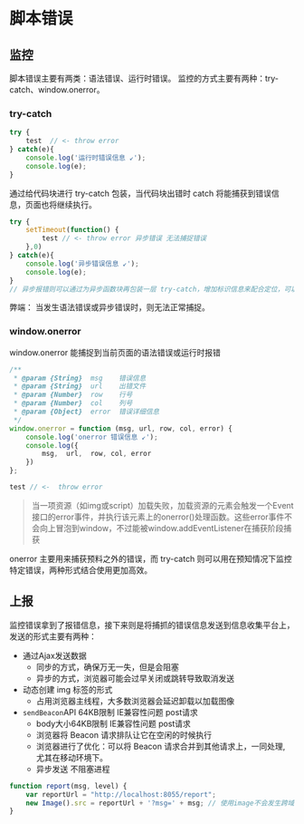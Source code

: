 # 脚本错误


## 监控

脚本错误主要有两类：语法错误、运行时错误。
监控的方式主要有两种：try-catch、window.onerror。


### try-catch

```js
try {
    test  // <- throw error
} catch(e){
    console.log('运行时错误信息 ↙');
    console.log(e);
}
```

通过给代码块进行 try-catch 包装，当代码块出错时 catch 将能捕获到错误信息，页面也将继续执行。

```js
try {
    setTimeout(function() {
        test // <- throw error 异步错误 无法捕捉错误
    },0)
} catch(e){
    console.log('异步错误信息 ↙');
    console.log(e);
}
// 异步报错则可以通过为异步函数块再包装一层 try-catch，增加标识信息来配合定位，可以用工具来进行处理
```




弊端： 当发生语法错误或异步错误时，则无法正常捕捉。


### window.onerror

window.onerror 能捕捉到当前页面的语法错误或运行时报错

```js
/**
 * @param {String}  msg    错误信息
 * @param {String}  url    出错文件
 * @param {Number}  row    行号
 * @param {Number}  col    列号
 * @param {Object}  error  错误详细信息
 */
window.onerror = function (msg, url, row, col, error) {
    console.log('onerror 错误信息 ↙');
    console.log({
        msg,  url,  row, col, error
    })
};

test // <-  throw error
```

> 当一项资源（如img或script）加载失败，加载资源的元素会触发一个Event接口的error事件，并执行该元素上的onerror()处理函数。这些error事件不会向上冒泡到window，不过能被window.addEventListener在捕获阶段捕获


onerror 主要用来捕获预料之外的错误，而 try-catch 则可以用在预知情况下监控特定错误，两种形式结合使用更加高效。


## 上报

监控错误拿到了报错信息，接下来则是将捕抓的错误信息发送到信息收集平台上，发送的形式主要有两种：

- 通过Ajax发送数据
  - 同步的方式，确保万无一失，但是会阻塞
  - 异步的方式，浏览器可能会过早关闭或跳转导致取消发送
- 动态创建 img 标签的形式
  - 占用浏览器主线程，大多数浏览器会延迟卸载以加载图像
- `sendBeacon`API 64KB限制 IE兼容性问题 post请求
  - body大小64KB限制 IE兼容性问题 post请求
  - 浏览器将 Beacon 请求排队让它在空闲的时候执行
  - 浏览器进行了优化：可以将 Beacon 请求合并到其他请求上，一同处理, 尤其在移动环境下。
  - 异步发送 不阻塞进程

```js
function report(msg, level) {
    var reportUrl = "http://localhost:8055/report";
    new Image().src = reportUrl + '?msg=' + msg; // 使用image不会发生跨域
}
```



